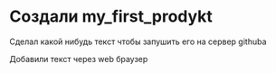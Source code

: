 ﻿# Создали my_first_prodykt

Сделал какой нибудь текст чтобы запушить его на сервер githuba

Добавили текст через web браузер

